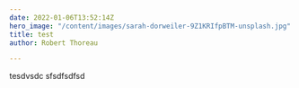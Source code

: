 ```yaml
---
date: 2022-01-06T13:52:14Z
hero_image: "/content/images/sarah-dorweiler-9Z1KRIfpBTM-unsplash.jpg"
title: test
author: Robert Thoreau

---
```

tesdvsdc sfsdfsdfsd